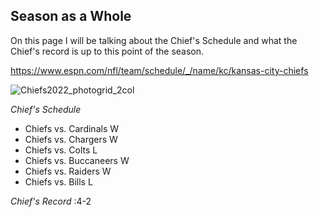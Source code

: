 ## Season as a Whole 

On this page I will be talking about the Chief's Schedule and what the Chief's record is up to this point of the season. 

https://www.espn.com/nfl/team/schedule/_/name/kc/kansas-city-chiefs

![Chiefs2022_photogrid_2col](https://user-images.githubusercontent.com/116388846/197347141-7d4c78a6-5e6a-4280-b653-3bc9ae9c6bad.jpeg)

*Chief's Schedule* 
- Chiefs vs. Cardinals  W
- Chiefs vs. Chargers   W
- Chiefs vs. Colts      L
- Chiefs vs. Buccaneers W
- Chiefs vs. Raiders    W
- Chiefs vs. Bills      L

*Chief's Record*
      :4-2
